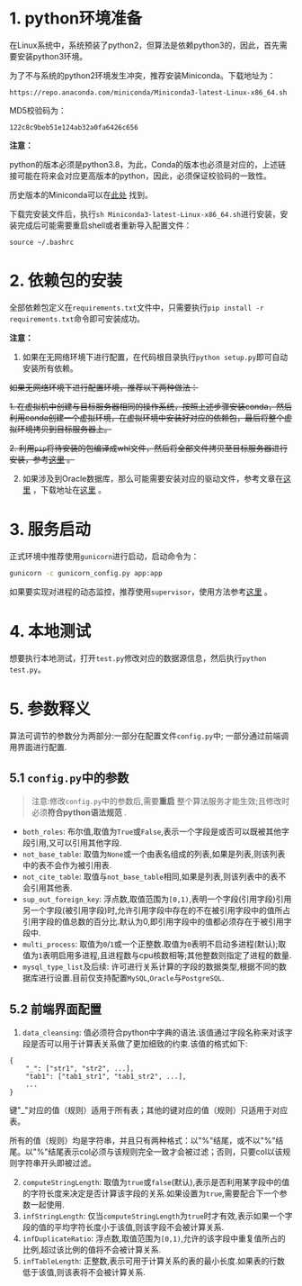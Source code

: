 # 1. python环境准备

在Linux系统中，系统预装了python2，但算法是依赖python3的，因此，首先需要安装python3环境。

为了不与系统的python2环境发生冲突，推荐安装Miniconda。下载地址为：
```
https://repo.anaconda.com/miniconda/Miniconda3-latest-Linux-x86_64.sh
```

MD5校验码为：
```
122c8c9beb51e124ab32a0fa6426c656
```

**注意：**

python的版本必须是python3.8，为此，Conda的版本也必须是对应的，上述链接可能在将来会对应更高版本的python，因此，必须保证校验码的一致性。

历史版本的Miniconda可以在[此处](https://repo.anaconda.com/miniconda/) 找到。


下载完安装文件后，执行`sh Miniconda3-latest-Linux-x86_64.sh`进行安装，安装完成后可能需要重启shell或者重新导入配置文件：
```
source ~/.bashrc
```

# 2. 依赖包的安装

全部依赖包定义在`requirements.txt`文件中，只需要执行`pip install -r requirements.txt`命令即可安装成功。

**注意：**

1. 如果在无网络环境下进行配置，在代码根目录执行`python setup.py`即可自动安装所有依赖。

~~如果无网络环境下进行配置环境，推荐以下两种做法：~~

~~1. 在虚拟机中创建与目标服务器相同的操作系统，按照上述步骤安装conda，然后利用conda创建一个虚拟环境，在虚拟环境中安装好对应的依赖包，最后将整个虚拟环境拷贝到目标服务器上。~~

~~2. 利用`pip`将待安装的包编译成whl文件，然后将全部文件拷贝至目标服务器进行安装，参考[这里](https://blog.csdn.net/SunJW_2017/article/details/103222205) 。~~

2. 如果涉及到Oracle数据库，那么可能需要安装对应的驱动文件，参考文章在[这里](https://blog.csdn.net/SunJW_2017/article/details/118152349) ，下载地址在[这里](https://www.oracle.com/database/technologies/instant-client/linux-x86-64-downloads.html) 。

# 3. 服务启动

正式环境中推荐使用`gunicorn`进行启动，启动命令为：
```cmd
gunicorn -c gunicorn_config.py app:app
```

如果要实现对进程的动态监控，推荐使用`supervisor`，使用方法参考[这里](https://blog.csdn.net/SunJW_2017/article/details/114533853) 。

# 4. 本地测试
想要执行本地测试，打开`test.py`修改对应的数据源信息，然后执行`python test.py`。

# 5. 参数释义
算法可调节的参数分为两部分:一部分在配置文件`config.py`中; 一部分通过前端调用界面进行配置.

## 5.1 `config.py`中的参数
> 注意:修改`config.py`中的参数后,需要**重启** 整个算法服务才能生效;且修改时必须**符合python语法规范** .

- `both_roles`: 布尔值,取值为`True`或`False`,表示一个字段是或否可以既被其他字段引用,又可以引用其他字段.
- `not_base_table`: 取值为`None`或一个由表名组成的列表,如果是列表,则该列表中的表不会作为被引用表.
- `not_cite_table`: 取值与`not_base_table`相同,如果是列表,则该列表中的表不会引用其他表.
- `sup_out_foreign_key`: 浮点数,取值范围为`[0,1)`,表明一个字段(引用字段)引用另一个字段(被引用字段)时,允许引用字段中存在的不在被引用字段中的值所占引用字段的值总数的百分比.默认为0,即引用字段中的值都必须存在于被引用字段中.
- `multi_process`: 取值为`0`/`1`或一个正整数.取值为`0`表明不启动多进程(默认);取值为`1`表明启用多进程,且进程数与cpu核数相等;其他整数则指定了进程的数量.
- `mysql_type_list`及后续: 许可进行关系计算的字段的数据类型,根据不同的数据库进行设置.目前仅支持配置`MySQL`,`Oracle`与`PostgreSQL`.

## 5.2 前端界面配置
1. `data_cleansing`: 值必须符合python中字典的语法.该值通过字段名称来对该字段是否可以用于计算表关系做了更加细致的约束.该值的格式如下:
```text
{
    "_": ["str1", "str2", ...],
    "tab1": ["tab1_str1", "tab1_str2", ...],
    ...
}
```
键"_"对应的值（规则）适用于所有表；其他的键对应的值（规则）只适用于对应表。

所有的值（规则）均是字符串，并且只有两种格式：以"%"结尾，或不以"%"结尾。以"%"结尾表示col必须与该规则完全一致才会被过滤；否则，只要col以该规则字符串开头即被过滤。

2. `computeStringLength`: 取值为`true`或`false`(默认),表示是否利用某字段中的值的字符长度来决定是否计算该字段的关系.如果设置为`true`,需要配合下一个参数一起使用.
3. `infStringLength`: 仅当`computeStringLength`为`true`时才有效,表示如果一个字段的值的平均字符长度小于该值,则该字段不会被计算关系.
4. `infDuplicateRatio`: 浮点数,取值范围为`[0,1)`,允许的该字段中重复值所占的比例,超过该比例的值将不会被计算关系.
5. `infTableLength`: 正整数,表示可用于计算关系的表的最小长度.如果表的行数低于该值,则该表将不会被计算关系.

